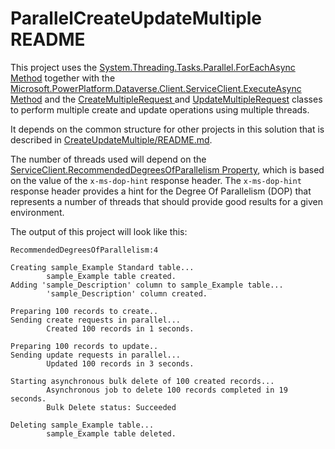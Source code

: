 ﻿# ParallelCreateUpdateMultiple README

This project uses the 
[System.Threading.Tasks.Parallel.ForEachAsync Method](https://learn.microsoft.com/dotnet/api/system.threading.tasks.parallel.foreachasync?view=net-6.0)
together with the 
[Microsoft.PowerPlatform.Dataverse.Client.ServiceClient.ExecuteAsync Method](https://learn.microsoft.com/dotnet/api/microsoft.powerplatform.dataverse.client.serviceclient.executeasync?view=dataverse-sdk-latest) 
and the 
[CreateMultipleRequest ](https://learn.microsoft.com/dotnet/api/microsoft.xrm.sdk.messages.createmultiplerequest?view=dataverse-sdk-latest)
and [UpdateMultipleRequest](https://learn.microsoft.com/dotnet/api/microsoft.xrm.sdk.messages.updatemultiplerequest?view=dataverse-sdk-latest)
classes to perform multiple create and update operations using multiple threads.

It depends on the common structure for other projects in this solution that is described in [CreateUpdateMultiple/README.md](../README.md).

The number of threads used will depend on the 
[ServiceClient.RecommendedDegreesOfParallelism Property](https://learn.microsoft.com/dotnet/api/microsoft.powerplatform.dataverse.client.serviceclient.recommendeddegreesofparallelism?view=dataverse-sdk-latest), 
which is based on the value of the `x-ms-dop-hint` response header. 
The `x-ms-dop-hint` response header provides a hint for the Degree Of Parallelism (DOP) that represents a number of threads 
that should provide good results for a given environment.

The output of this project will look like this:

```
RecommendedDegreesOfParallelism:4

Creating sample_Example Standard table...
        sample_Example table created.
Adding 'sample_Description' column to sample_Example table...
        'sample_Description' column created.

Preparing 100 records to create..
Sending create requests in parallel...
        Created 100 records in 1 seconds.

Preparing 100 records to update..
Sending update requests in parallel...
        Updated 100 records in 3 seconds.

Starting asynchronous bulk delete of 100 created records...
        Asynchronous job to delete 100 records completed in 19 seconds.
        Bulk Delete status: Succeeded

Deleting sample_Example table...
        sample_Example table deleted.
```

